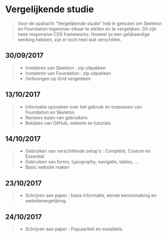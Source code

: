 # Vergelijkende studie


> Voor de opdracht “Vergelijkende studie” heb ik gekozen om Skeleton en Foundation tegenover elkaar te stellen en te vergelijken. Dit zijn twee responsive CSS frameworks. Hoewel ze een gelijkaardige werking hebben, zijn er toch heel wat verschillen.


## 30/09/2017

> - Instaleren van Skeleton : zip uitpakken
> - Instaleren van Foundation : zip uitpakken
> - Oefeningen op Grid vergeleken

## 13/10/2017

> - Informatie opzoeken over het gebruik en toepassen van Foundation en Skeleton
> - Reviews lezen van gebruikers
> - Bekijken van GitHub, website en tutorials

## 14/10/2017

> - Gebruiken van verschillende setup's : Complete, Costum en Essential
> - Gebruiken van forms, typography, navigatie, tables, ...
> - Basic website maken

## 23/10/2017

> - Schrijven aan paper : basis informatie, eerste kennismaking en websitevergelijking.

## 24/10/2017

> - Schrijven aan paper : Populariteit en installatie.











